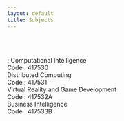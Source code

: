 ```yaml
---
layout: default
title: Subjects
---
```




<!-- ✅ Breadcrumb -->
<div id="breadcrumb-container">
  <nav id="breadcrumb"></nav>
</div>

<br><br>

<!-- ✅ Subject Cards -->
<div class="card-container">

  <a href="417530.html" style="text-decoration: none;">
    <div class="subject-card">
      <div class="subject-title">: Computational Intelligence</div>
      <div class="subject-code">Code : 417530</div>
    </div>
  </a>

  <a href="417531.html" style="text-decoration: none;">
    <div class="subject-card">
      <div class="subject-title">Distributed Computing</div>
      <div class="subject-code">Code : 417531</div>
    </div>
  </a>

  <a href="417532A.html" style="text-decoration: none;">
    <div class="subject-card">
      <div class="subject-title">Virtual Reality and Game Development</div>
      <div class="subject-code">Code : 417532A</div>
    </div>
  </a>

  <a href="417533B.html" style="text-decoration: none;">
    <div class="subject-card">
      <div class="subject-title">Business Intelligence</div>
      <div class="subject-code">Code : 417533B</div>
    </div>
  </a>


  <!-- More cards as needed -->

</div>


